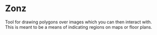 # Zonz
Tool for drawing polygons over images which you can then interact with. This is meant to be a means of indicating regions on maps or floor plans.
